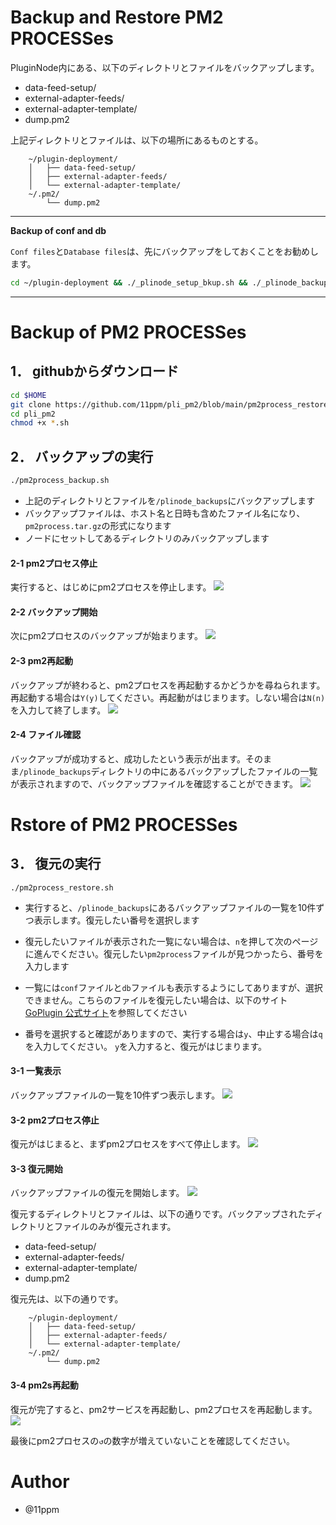 # Backup and Restore PM2 PROCESSes

PluginNode内にある、以下のディレクトリとファイルをバックアップします。

* data-feed-setup/
* external-adapter-feeds/
* external-adapter-template/
* dump.pm2

上記ディレクトリとファイルは、以下の場所にあるものとする。

```
    ~/plugin-deployment/
    │   ├── data-feed-setup/
    │   ├── external-adapter-feeds/
    │   └── external-adapter-template/
    ~/.pm2/
        └── dump.pm2
```

---

**Backup of conf and db**

`Conf files`と`Database files`は、先にバックアップをしておくことをお勧めします。
```sh
cd ~/plugin-deployment && ./_plinode_setup_bkup.sh && ./_plinode_backup.sh -full
```

---

# Backup of PM2 PROCESSes

## 1． githubからダウンロード

```sh
cd $HOME
git clone https://github.com/11ppm/pli_pm2/blob/main/pm2process_restore.sh
cd pli_pm2
chmod +x *.sh
```


## 2． バックアップの実行

```sh
./pm2process_backup.sh 
```


* 上記のディレクトリとファイルを`/plinode_backups`にバックアップします
* バックアップファイルは、ホスト名と日時も含めたファイル名になり、`pm2process.tar.gz`の形式になります
* ノードにセットしてあるディレクトリのみバックアップします


#### 2-1  pm2プロセス停止
実行すると、はじめにpm2プロセスを停止します。
<img src="./img/backup1.png">


#### 2-2  バックアップ開始
次にpm2プロセスのバックアップが始まります。
<img src="./img/backup2.png">


#### 2-3  pm2再起動
バックアップが終わると、pm2プロセスを再起動するかどうかを尋ねられます。再起動する場合は`Y(y)`してください。再起動がはじまります。しない場合は`N(n)`を入力して終了します。
<img src="./img/backup3.png">

#### 2-4  ファイル確認
バックアップが成功すると、成功したという表示が出ます。そのまま`/plinode_backups`ディレクトリの中にあるバックアップしたファイルの一覧が表示されますので、バックアップファイルを確認することができます。
<img src="./img/backup4.png">



# Rstore of PM2 PROCESSes

## 3． 復元の実行
```shell
./pm2process_restore.sh
```

* 実行すると、`/plinode_backups`にあるバックアップファイルの一覧を10件ずつ表示します。復元したい番号を選択します

* 復元したいファイルが表示された一覧にない場合は、`n`を押して次のページに進んでください。復元したい`pm2process`ファイルが見つかったら、番号を入力します

* 一覧には`conf`ファイルと`db`ファイルも表示するようにしてありますが、選択できません。こちらのファイルを復元したい場合は、以下のサイト [GoPlugin 公式サイト](https://github.com/GoPlugin/plugin-deployment/blob/main/docs/node_backup_restore.md)を参照してください



* 番号を選択すると確認がありますので、実行する場合は`y`、中止する場合は`q`を入力してください。 `y`を入力すると、復元がはじまります。

#### 3-1  一覧表示
バックアップファイルの一覧を10件ずつ表示します。
<img src="./img/restore1.png">

#### 3-2  pm2プロセス停止
復元がはじまると、まずpm2プロセスをすべて停止します。
<img src="./img/restore2.png">

#### 3-3  復元開始
バックアップファイルの復元を開始します。
<img src="./img/restore3.png">

復元するディレクトリとファイルは、以下の通りです。バックアップされたディレクトリとファイルのみが復元されます。

* data-feed-setup/
* external-adapter-feeds/
* external-adapter-template/
* dump.pm2

復元先は、以下の通りです。
```
    ~/plugin-deployment/
    │   ├── data-feed-setup/
    │   ├── external-adapter-feeds/
    │   └── external-adapter-template/
    ~/.pm2/
        └── dump.pm2
```


#### 3-4  pm2s再起動
復元が完了すると、pm2サービスを再起動し、pm2プロセスを再起動します。
<img src="./img/restore4.png">

最後にpm2プロセスの`↺`の数字が増えていないことを確認してください。

# Author

* @11ppm


